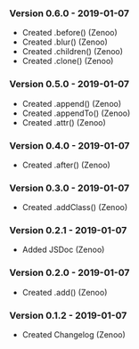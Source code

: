 ### Version 0.6.0 - 2019-01-07
- Created .before() (Zenoo)
- Created .blur() (Zenoo)
- Created .children() (Zenoo)
- Created .clone() (Zenoo)

### Version 0.5.0 - 2019-01-07
- Created .append() (Zenoo)
- Created .appendTo() (Zenoo)
- Created .attr() (Zenoo)

### Version 0.4.0 - 2019-01-07
- Created .after() (Zenoo)

### Version 0.3.0 - 2019-01-07
- Created .addClass() (Zenoo)

### Version 0.2.1 - 2019-01-07
- Added JSDoc (Zenoo)

### Version 0.2.0 - 2019-01-07
- Created .add() (Zenoo)

### Version 0.1.2 - 2019-01-07
- Created Changelog (Zenoo)

